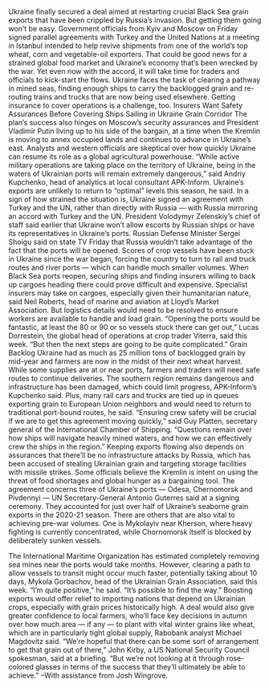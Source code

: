 Ukraine finally secured a deal aimed at restarting crucial Black Sea grain exports that have been crippled by Russia’s invasion. But getting them going won’t be easy.
Government officials from Kyiv and Moscow on Friday signed parallel agreements with Turkey and the United Nations at a meeting in Istanbul intended to help revive shipments from one of the world’s top wheat, corn and vegetable-oil exporters. That could be good news for a strained global food market and Ukraine’s economy that’s been wrecked by the war.
Yet even now with the accord, it will take time for traders and officials to kick-start the flows. Ukraine faces the task of clearing a pathway in mined seas, finding enough ships to carry the backlogged grain and re-routing trains and trucks that are now being used elsewhere. Getting insurance to cover operations is a challenge, too.
Insurers Want Safety Assurances Before Covering Ships Sailing in Ukraine Grain Corridor
The plan’s success also hinges on Moscow’s security assurances and President Vladimir Putin living up to his side of the bargain, at a time when the Kremlin is moving to annex occupied lands and continues to advance in Ukraine’s east. Analysts and western officials are skeptical over how quickly Ukraine can resume its role as a global agricultural powerhouse.
“While active military operations are taking place on the territory of Ukraine, being in the waters of Ukrainian ports will remain extremely dangerous,” said Andriy Kupchenko, head of analytics at local consultant APK-Inform. Ukraine’s exports are unlikely to return to “optimal” levels this season, he said.
In a sign of how strained the situation is, Ukraine signed an agreement with Turkey and the UN, rather than directly with Russia — with Russia mirroring an accord with Turkey and the UN. President Volodymyr Zelenskiy’s chief of staff said earlier that Ukraine won’t allow escorts by Russian ships or have its representatives in Ukraine’s ports. Russian Defense Minister Sergei Shoigu said on state TV Friday that Russia wouldn’t take advantage of the fact that the ports will be opened.
Scores of crop vessels have been stuck in Ukraine since the war began, forcing the country to turn to rail and truck routes and river ports — which can handle much smaller volumes. When Black Sea ports reopen, securing ships and finding insurers willing to back up cargoes heading there could prove difficult and expensive.
Specialist insurers may take on cargoes, especially given their humanitarian nature, said Neil Roberts, head of marine and aviation at Lloyd’s Market Association. But logistics details would need to be resolved to ensure workers are available to handle and load grain.
“Opening the ports would be fantastic, at least the 80 or 90 or so vessels stuck there can get out,” Lucas Dorrestein, the global head of operations at crop trader Viterra, said this week. “But then the next steps are going to be quite complicated.”
Grain Backlog
Ukraine had as much as 25 million tons of backlogged grain by mid-year and farmers are now in the midst of their next wheat harvest. While some supplies are at or near ports, farmers and traders will need safe routes to continue deliveries. The southern region remains dangerous and infrastructure has been damaged, which could limit progress, APK-Inform’s Kupchenko said.
Plus, many rail cars and trucks are tied up in queues exporting grain to European Union neighbors and would need to return to traditional port-bound routes, he said.
“Ensuring crew safety will be crucial if we are to get this agreement moving quickly,” said Guy Platten, secretary general of the International Chamber of Shipping. “Questions remain over how ships will navigate heavily mined waters, and how we can effectively crew the ships in the region.”
Keeping exports flowing also depends on assurances that there’ll be no infrastructure attacks by Russia, which has been accused of stealing Ukrainian grain and targeting storage facilities with missile strikes. Some officials believe the Kremlin is intent on using the threat of food shortages and global hunger as a bargaining tool.
The agreement concerns three of Ukraine’s ports — Odesa, Chernomorsk and Pivdennyi — UN Secretary-General Antonio Guterres said at a signing ceremony. They accounted for just over half of Ukraine’s seaborne grain exports in the 2020-21 season.
There are others that are also vital to achieving pre-war volumes. One is Mykolayiv near Kherson, where heavy fighting is currently concentrated, while Chornomorsk itself is blocked by deliberately sunken vessels.

The International Maritime Organization has estimated completely removing sea mines near the ports would take months. However, clearing a path to allow vessels to transit might occur much faster, potentially taking about 10 days, Mykola Gorbachov, head of the Ukrainian Grain Association, said this week.
“I’m quite positive,” he said. “It’s possible to find the way.”
Boosting exports would offer relief to importing nations that depend on Ukrainian crops, especially with grain prices historically high. A deal would also give greater confidence to local farmers, who’ll face key decisions in autumn over how much area — if any — to plant with vital winter grains like wheat, which are in particularly tight global supply, Rabobank analyst Michael Magdovitz said.
“We’re hopeful that there can be some sort of arrangement to get that grain out of there,” John Kirby, a US National Security Council spokesman, said at a briefing. “But we’re not looking at it through rose-colored glasses in terms of the success that they’ll ultimately be able to achieve.”
–With assistance from Josh Wingrove.